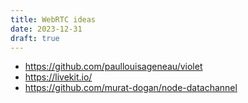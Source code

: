 ```yaml
---
title: WebRTC ideas
date: 2023-12-31
draft: true
---
```


* <https://github.com/paullouisageneau/violet>
* <https://livekit.io/>
* <https://github.com/murat-dogan/node-datachannel>

